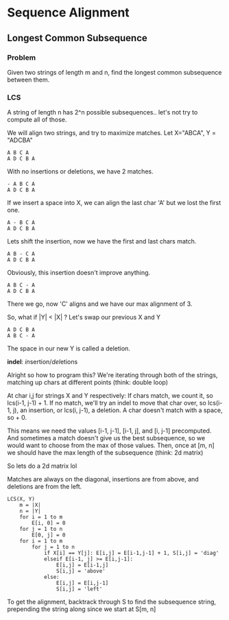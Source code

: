 # Sequence Alignment

## Longest Common Subsequence

### Problem

Given two strings of length m and n, find the longest common subsequence between them.

### LCS

A string of length n has 2^n possible subsequences.. let's not try to compute all of those.

We will align two strings, and try to maximize matches. 
Let X="ABCA", Y = "ADCBA"

	A B C A 
	A D C B A

With no insertions or deletions, we have 2 matches.

	- A B C A
	A D C B A

If we insert a space into X, we can align the last char 'A' but we lost the first one.

	A - B C A
	A D C B A

Lets shift the insertion, now we have the first and last chars match.

	A B - C A
	A D C B A

Obviously, this insertion doesn't improve anything. 

	A B C - A
	A D C B A

There we go, now 'C' aligns and we have our max alignment of 3.

So, what if |Y| < |X| ? Let's swap our previous X and Y

	A D C B A
	A B C - A

The space in our new Y is called a deletion.

**indel**: *in*sertion/*del*etions

Alright so how to program this? We're iterating through both of the strings, matching up chars at different points (think: double loop)

At char i,j for strings X and Y respectively: 
If chars match, we count it, so lcs(i-1, j-1) + 1. 
If no match, we'll try an indel to move that char over, so
lcs(i-1, j), an insertion, or lcs(i, j-1), a deletion. A char doesn't match with a space, so + 0.

This means we need the values [i-1, j-1], [i-1, j], and [i, j-1] precomputed. And sometimes a match doesn't give us the best subsequence, so we would want to choose from the max of those values. 
Then, once at [m, n] we should have the max length of the subsequence (think: 2d matrix)

So lets do a 2d matrix lol

Matches are always on the diagonal, insertions are from above, and deletions are from the left.


```
LCS(X, Y)
	m = |X|
	n = |Y|
	for i = 1 to m
		E[i, 0] = 0
	for j = 1 to n
		E[0, j] = 0
	for i = 1 to m
		for j = 1 to n
			if X[i] == Y[j]: E[i,j] = E[i-1,j-1] + 1, S[i,j] = 'diag'
			elseif E[i-1, j] >= E[i,j-1]: 
				E[i,j] = E[i-1,j]
				S[i,j] = 'above'
			else:
				E[i,j] = E[i,j-1]
				S[i,j] = 'left'
```

To get the alignment, backtrack through S to find the subsequence string, prepending the string along since we start at S[m, n]



